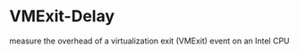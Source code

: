 VMExit-Delay
============

measure the overhead of a virtualization exit (VMExit) event on an Intel CPU

